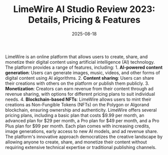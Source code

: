 ﻿---
title: 'LimeWire AI Studio Review 2023: Details, Pricing & Features'
date: '2025-08-18'
category: Markets
image: "/images/generated/briefs/2025-08-18/limewire ai studio review 2023 details pricing  features.svg"

summary: ''
slug: limewire ai studio review 2023 details pricing  features
source_urls:
- https://techncruncher.blogspot.com/2023/12/limewire-ai-studio-review-2023-details.html
seo:
  title: 'LimeWire AI Studio Review 2023: Details, Pricing & Features | Hash n Hedge'
  description: ''
  keywords:
  - news
  - markets
  - brief
---

LimeWire is an online platform that allows users to create, share, and monetize their digital content using artificial intelligence (AI) technology. The platform provides a range of features, including:  1.  **AI-powered content generation**: Users can generate images, music, videos, and other forms of digital content using AI algorithms. 2.  **Content sharing**: Users can share their creations with others on the platform or publish them publicly. 3.  **Monetization**: Creators can earn revenue from their content through ad revenue sharing, with options for different pricing plans to suit individual needs. 4.  **Blockchain-based NFTs**: LimeWire allows users to mint their creations as Non-Fungible Tokens (NFTs) on the Polygon or Algorand blockchain, ensuring ownership and authenticity.  LimeWire offers several pricing plans, including a basic plan that costs $9.99 per month, an advanced plan for $29 per month, a Pro plan for $49 per month, and a Pro Plus plan for $99 per month. Each plan comes with increasing credits, image generations, early access to new AI models, and ad revenue share.  The platform's innovative approach democratizes the creative landscape by allowing anyone to create, share, and monetize their content without requiring extensive technical expertise or traditional publishing channels. 
